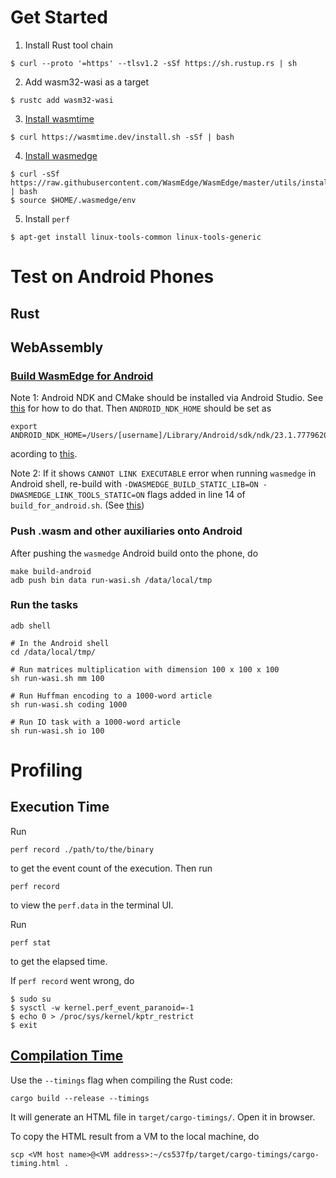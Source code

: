 # Get Started
1. Install Rust tool chain
```
$ curl --proto '=https' --tlsv1.2 -sSf https://sh.rustup.rs | sh
```
2. Add wasm32-wasi as a target

```
$ rustc add wasm32-wasi
```

3. [Install wasmtime](https://docs.wasmtime.dev/cli-install.html)
```
$ curl https://wasmtime.dev/install.sh -sSf | bash
```

4. [Install wasmedge](https://wasmedge.org/docs/start/install)
```
$ curl -sSf https://raw.githubusercontent.com/WasmEdge/WasmEdge/master/utils/install.sh | bash
$ source $HOME/.wasmedge/env
```

5. Install `perf`
```
$ apt-get install linux-tools-common linux-tools-generic
```

# Test on Android Phones
## Rust

## WebAssembly
### [Build WasmEdge for Android](https://wasmedge.org/docs/contribute/source/os/android/build/)
Note 1: Android NDK and CMake should be installed via Android Studio. See [this](https://developer.android.com/studio/projects/install-ndk#specific-version) for how to do that. Then `ANDROID_NDK_HOME` should be set as
```
export ANDROID_NDK_HOME=/Users/[username]/Library/Android/sdk/ndk/23.1.7779620
```

acording to [this](https://stackoverflow.com/questions/56228822/ndk-does-not-contain-any-platforms).

Note 2: If it shows `CANNOT LINK EXECUTABLE` error when running `wasmedge` in Android shell, re-build with `-DWASMEDGE_BUILD_STATIC_LIB=ON -DWASMEDGE_LINK_TOOLS_STATIC=ON` flags added in line 14 of `build_for_android.sh`. (See [this](https://github.com/WasmEdge/WasmEdge/issues/2639#issuecomment-1703035777))


### Push .wasm and other auxiliaries onto Android
After pushing the `wasmedge` Android build onto the phone, do
```
make build-android
adb push bin data run-wasi.sh /data/local/tmp
```

### Run the tasks

```
adb shell

# In the Android shell
cd /data/local/tmp/

# Run matrices multiplication with dimension 100 x 100 x 100
sh run-wasi.sh mm 100

# Run Huffman encoding to a 1000-word article
sh run-wasi.sh coding 1000

# Run IO task with a 1000-word article
sh run-wasi.sh io 100
```

# Profiling
## Execution Time
Run
```
perf record ./path/to/the/binary
```
to get the event count of the execution. Then run
```
perf record
```
to view the `perf.data` in the terminal UI.

Run
```
perf stat
```
to get the elapsed time.


If `perf record` went wrong, do

```
$ sudo su
$ sysctl -w kernel.perf_event_paranoid=-1
$ echo 0 > /proc/sys/kernel/kptr_restrict
$ exit
```

## [Compilation Time](https://doc.rust-lang.org/nightly/cargo/reference/timings.html)
Use the `--timings` flag when compiling the Rust code:
```
cargo build --release --timings
```
It will generate an HTML file in `target/cargo-timings/`. Open it in browser.

To copy the HTML result from a VM to the local machine, do
```
scp <VM host name>@<VM address>:~/cs537fp/target/cargo-timings/cargo-timing.html .
```
